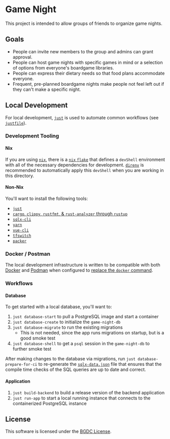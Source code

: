 # Game Night

This project is intended to allow groups of friends to organize game nights.

## Goals

- People can invite new members to the group and admins can grant approval.
- People can host game nights with specific games in mind or a selection of options from everyone's boardgame libraries.
- People can express their dietary needs so that food plans accommodate everyone.
- Frequent, pre-planned boardgame nights make people not feel left out if they can't make a specific night.

## Local Development

For local development, [`just`](https://github.com/casey/just) is used to automate common workflows  (see [`justfile`](./justfile)).

### Development Tooling

#### Nix

If you are using [`nix`](https://nixos.org/), there is a [`nix` `flake`](./flake.nix) that defines a `devShell` environment with all of the necessary dependencies for development. [`direnv`](https://direnv.net/) is recommended to automatically apply this `devShell` when you are working in this directory.

#### Non-Nix

You'll want to install the following tools:

- [`just`](https://github.com/casey/just)
- [`cargo`, `clippy`, `rustfmt`, & `rust-analyzer` through `rustup`](https://rustup.rs/)
- [`sqlx-cli`](https://github.com/launchbadge/sqlx/blob/master/sqlx-cli/README.md)
- [`yarn`](https://yarnpkg.com/)
- [`vue-cli`](https://cli.vuejs.org/)
- [`tfswitch`](https://tfswitch.warrensbox.com/)
- [`packer`](https://www.packer.io/)

### Docker / Postman

The local development infrastructure is written to be compatible with both [Docker](https://www.docker.com/) and [Podman](https://podman.io/) when configured to [replace the `docker` command](https://podman.io/whatis.html).

### Workflows

#### Database

To get started with a local database, you'll want to:

1. `just database-start` to pull a PostgreSQL image and start a container
2. `just database-create` to initialize the `game-night-db`
3. `just database-migrate` to run the existing migrations
   - This is not needed, since the app runs migrations on startup, but is a good smoke test
4. `just database-shell` to get a `psql` session in the `game-night-db` to further smoke test

After making changes to the database via migrations, run `just database-prepare-for-ci` to re-generate the [`sqlx-data.json`](./backend/sqlx-data.json) file that ensures that the compile time checks of the SQL queries are up to date and correct.

#### Application

1. `just build-backend` to build a release version of the backend application
2. `just run-app` to start a local running instance that connects to the containerized PostgreSQL instance

## License

This software is licensed under the [BGDC License](https://twitter.com/scanlime/status/1304825753029107712).
